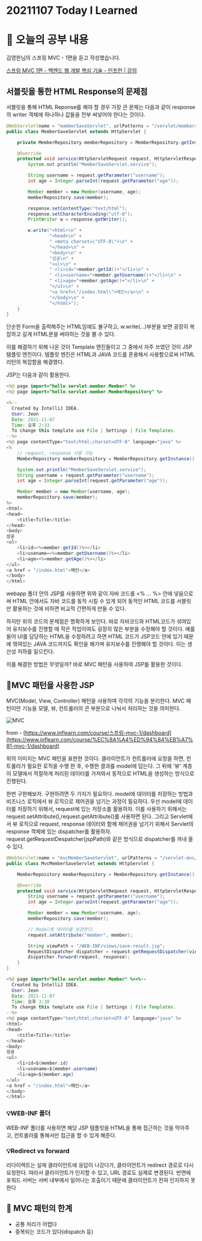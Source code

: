 # 20211107 Today I Learned

# 🚀 오늘의 공부 내용

김영한님의 스프링 MVC - 1편을 듣고 작성했습니다.

[스프링 MVC 1편 - 백엔드 웹 개발 핵심 기술 - 인프런 | 강의](https://www.inflearn.com/course/%EC%8A%A4%ED%94%84%EB%A7%81-mvc-1/dashboard)

## 서블릿을 통한 HTML Response의 문제점

 서블릿을 통해 HTML Reponse를 해야 할 경우 가장 큰 문제는 다음과 같이 response의 writer 객체에 하나하나 값들을 전부 써넣어야 한다는 것이다. 

```java
@WebServlet(name = "mamberSaveServlet", urlPatterns = "/servlet/members/save")
public class MemberSaveServlet extends HttpServlet {

    private MemberRepository memberRepository = MemberRepository.getInstance();

    @Override
    protected void service(HttpServletRequest request, HttpServletResponse response) throws ServletException, IOException {
        System.out.println("MemberSaveServlet.service");

        String username = request.getParameter("username");
        int age = Integer.parseInt(request.getParameter("age"));

        Member member = new Member(username, age);
        memberRepository.save(member);

        response.setContentType("text/html");
        response.setCharacterEncoding("utf-8");
        PrintWriter w = response.getWriter();

        w.write("<html>\n" +
                "<head>\n" +
                " <meta charset=\"UTF-8\">\n" +
                "</head>\n" +
                "<body>\n" +
                "성공\n" +
                "<ul>\n" +
                " <li>id="+member.getId()+"</li>\n" +
                " <li>username="+member.getUsername()+"</li>\n" +
                " <li>age="+member.getAge()+"</li>\n" +
                "</ul>\n" +
                "<a href=\"/index.html\">메인</a>\n" +
                "</body>\n" +
                "</html>");
    }
}
```

 단순한 Form을 출력해주는 HTML임에도 불구하고, w.write(...)부분을 보면 굉장히 복잡하고 길게 HTML문을 써야하는 것을 볼 수 있다.

 이를 해결하기 위해 나온 것이 Template 엔진들이고 그 중에서 자주 쓰였던 것이 JSP 템플릿 엔진이다.  템플릿 엔진은 HTML과 JAVA 코드를 혼용해서 사용함으로써 HTML 리턴의 복잡함을 해결했다. 

JSP는 다음과 같이 활용한다.

```java
<%@ page import="hello.servlet.member.Member" %>
<%@ page import="hello.servlet.member.MemberRepository" %>

<%--
  Created by IntelliJ IDEA.
  User: Jeon
  Date: 2021-11-07
  Time: 오후 2:33
  To change this template use File | Settings | File Templates.
--%>
<%@ page contentType="text/html;charset=UTF-8" language="java" %>
<%
    // request, response 사용 가능
    MemberRepository memberRepository = MemberRepository.getInstance();

    System.out.println("MemberSaveServlet.service");
    String username = request.getParameter("username");
    int age = Integer.parseInt(request.getParameter("age"));

    Member member = new Member(username, age);
    memberRepository.save(member);
%>
<html>
<head>
    <title>Title</title>
</head>
<body>
성공
<ul>
    <li>id=<%=member.getId()%></li>
    <li>usename=<%=member.getUsername()%></li>
    <li>age=<%=member.getAge()%></li>
</ul>
<a href = "/index.html">메인</a>
</body>
</html>
```

 webapp 폴더 안의 JSP를 사용하면 위와 같이 자바 코드를 <% ... %> 안에 넣음으로써 HTML 안에서도 자바 코드를 동작 시킬 수 있게 되어 동적인 HTML 코드를 서블릿만 활용하는 것에 비하면 비교적 간편하게 만들 수 있다.

 하지만 위의 코드의 문제점은 명확하게 보인다. 바로 자바코드와 HTML코드가 섞여있어 유지보수를 진행할 때 작은 작업이여도 굉장히 많은 부분을 수정해야 할 것이다. 예를들어 UI를 담당하는 HTML을 수정하려고 하면 HTML 코드가 JSP코드 안에 있기 때문에 엮여있는 JAVA 코드까지도 확인을 해가며 유지보수를 진행해야 할 것이다. 이는 생산성 저하를 일으킨다. 

이를 해결한 방법은 무엇일까? 바로 MVC 패턴을 사용하여 JSP를 활용한 것이다.

## 📗MVC 패턴을 사용한 JSP

 MVC(Model, View, Controller) 패턴을 사용하여 각각의 기능을 분리한다. MVC 패턴이란 기능을 모델, 뷰, 컨트롤러의 큰 부분으로 나눠서 처리하는 것을 의미한다. 

![MVC](https://user-images.githubusercontent.com/19809346/140649352-cb73ddb2-0034-4d92-97e2-fac359905a8d.png)


from - [https://www.inflearn.com/course/스프링-mvc-1/dashboard](https://www.inflearn.com/course/%EC%8A%A4%ED%94%84%EB%A7%81-mvc-1/dashboard)

 위의 이미지는 MVC 패턴을 표현한 것이다. 클라이언트가 컨트롤러에 요청을 하면, 컨트롤러가 필요한 로직을 수행 한 후, 수행한 결과를 model에 담는다. 그 뒤에 '뷰' 계층이 모델에서 적절하게 처리된 데이터를 가져와서 동적으로 HTML을 생성하는 방식으로 진행된다.

 한번 구현해보자. 구현하려면 두 가지가 필요하다. model에 데이터를 저장하는 방법과 비즈니스 로직에서 뷰 로직으로 제어권을 넘기는 과정이 필요하다. 우선 model에 데이터를 저장하기 위해서, request에 있는 저장소를 활용하자. 이를 사용하기 위해서는 request.setAttribute(),request.getAttribute()를 사용하면 된다. 그리고 Servlet에서 뷰 로직으로 request, response 데이터와 함께 제어권을 넘기기 위해서 Servlet의 response 객체에 있는 dispatcher를 활용하자.  request.getRequestDespatcher(jspPath)와 같은 방식으로 dispatcher를 꺼내 올 수 있다.

```java
@WebServlet(name = "mvcMemberSaveServlet", urlPatterns = "/servlet-mvc/members/save")
public class MvcMemberSaveServlet extends HttpServlet {

    MemberRepository memberRepository = MemberRepository.getInstance();

    @Override
    protected void service(HttpServletRequest request, HttpServletResponse response) throws ServletException, IOException {
        String username = request.getParameter("username");
        int age = Integer.parseInt(request.getParameter("age"));

        Member member = new Member(username, age);
        memberRepository.save(member);

        // Model에 데이터를 보관한다.
        request.setAttribute("member", member);

        String viewPath = "/WEB-INF/views/save-result.jsp";
        RequestDispatcher dispatcher = request.getRequestDispatcher(viewPath);
        dispatcher.forward(request, response);
    }
}
```

```java
<%@ page import="hello.servlet.member.Member" %><%--
  Created by IntelliJ IDEA.
  User: Jeon
  Date: 2021-11-07
  Time: 오후 3:38
  To change this template use File | Settings | File Templates.
--%>
<%@ page contentType="text/html;charset=UTF-8" language="java" %>
<html>
<head>
    <title>Title</title>
</head>
<body>
성공
<ul>
    <li>id=${member.id}
    <li>usename=${member.username}
    <li>age=${member.age}
</ul>
<a href = "/index.html">메인</a>
</body>
</html>
```

### 💡WEB-INF 폴더

 WEB-INF 폴더를 사용하면 해당 JSP 템플릿을 HTML을 통해 접근하는 것을 막아주고, 컨트롤러를 통해서만 접근을 할 수 있게 해준다.

### 💡Redirect vs forward

 리다이렉트는 실제 클라이언트에 응답이 나갔다가, 클라이언트가 redirect 경로로 다시 요청한다. 따라서 클라이언트가 인지할 수 있고, URL 경로도 실제로 변경된다. 반면에 포워드 서버는 서버 내부에서 일어나는 호출이기 때문에 클라이언트가 전혀 인지하지 못한다

## 📗 MVC 패턴의 한계

- 공통 처리가 어렵다
- 중복되는 코드가 있다(dispatch 등)
